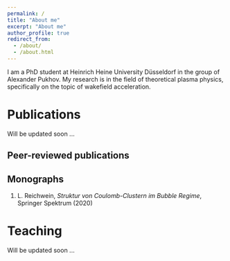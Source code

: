 ```yaml
---
permalink: /
title: "About me"
excerpt: "About me"
author_profile: true
redirect_from: 
  - /about/
  - /about.html
---
```


I am a PhD student at Heinrich Heine University Düsseldorf in the group of Alexander Pukhov. My research is in the field of theoretical plasma physics, specifically on the topic of wakefield acceleration. 

# Publications

Will be updated soon ...

## Peer-reviewed publications

## Monographs

1. L. Reichwein, *Struktur von Coulomb-Clustern im Bubble Regime*, Springer Spektrum (2020)

# Teaching

Will be updated soon ...
